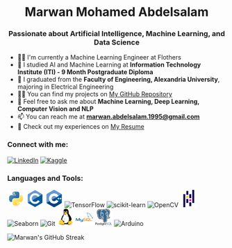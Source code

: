 <h1 align="center">Marwan Mohamed Abdelsalam</h1>
<h3 align="center">Passionate about Artificial Intelligence, Machine Learning, and Data Science</h3>

- 👨‍💻 I'm currently a Machine Learning Engineer at Flothers
- 🔭 I studied AI and Machine Learning at **Information Technology Institute (ITI) - 9 Month Postgraduate Diploma**
- 📝 I graduated from the **Faculty of Engineering, Alexandria University**, majoring in Electrical Engineering
- 👨‍💻 You can find my projects on [My GitHub Repository](https://github.com/MarwanMohamed95?tab=repositories)
- 💬 Feel free to ask me about **Machine Learning, Deep Learning, Computer Vision and NLP**
- 📫 You can reach me at **marwan.abdelsalam.1995@gmail.com**
- 📄 Check out my experiences on [My Resume](https://drive.google.com/file/d/1BZRZXkaVsw66hEkzyo1jU07Cg-pvVKIu/view?usp=sharing)

<h3 align="left">Connect with me:</h3>
<p align="left">
<a href="https://linkedin.com/in/marwanabdelsalam95/" target="blank"><img align="center" src="https://raw.githubusercontent.com/rahuldkjain/github-profile-readme-generator/master/src/images/icons/Social/linked-in-alt.svg" alt="LinkedIn" height="30" width="40" /></a>
<a href="https://www.kaggle.com/marwanabdelsalam" target="blank"><img align="center" src="https://raw.githubusercontent.com/rahuldkjain/github-profile-readme-generator/master/src/images/icons/Social/kaggle.svg" alt="Kaggle" height="30" width="40" /></a>
</p>

<h3 align="left">Languages and Tools:</h3>
<p align="left">
<img src="https://raw.githubusercontent.com/devicons/devicon/master/icons/python/python-original.svg" alt="Python" width="40" height="40"/>
<img src="https://raw.githubusercontent.com/devicons/devicon/master/icons/c/c-original.svg" alt="C" width="40" height="40"/>
<img src="https://raw.githubusercontent.com/devicons/devicon/master/icons/cplusplus/cplusplus-original.svg" alt="C++" width="40" height="40"/>
<img src="https://www.vectorlogo.zone/logos/tensorflow/tensorflow-icon.svg" alt="TensorFlow" width="40" height="40"/>
<img src="https://upload.wikimedia.org/wikipedia/commons/0/05/Scikit_learn_logo_small.svg" alt="scikit-learn" width="40" height="40"/>
<img src="https://www.vectorlogo.zone/logos/opencv/opencv-icon.svg" alt="OpenCV" width="40" height="40"/>
<img src="https://raw.githubusercontent.com/devicons/devicon/2ae2a900d2f041da66e950e4d48052658d850630/icons/pandas/pandas-original.svg" alt="Pandas" width="40" height="40"/>
<img src="https://seaborn.pydata.org/_images/logo-mark-lightbg.svg" alt="Seaborn" width="40" height="40"/>
<img src="https://www.vectorlogo.zone/logos/git-scm/git-scm-icon.svg" alt="Git" width="40" height="40"/>
<img src="https://raw.githubusercontent.com/devicons/devicon/master/icons/linux/linux-original.svg" alt="Linux" width="40" height="40"/>
<img src="https://raw.githubusercontent.com/devicons/devicon/master/icons/mysql/mysql-original-wordmark.svg" alt="MySQL" width="40" height="40"/>
<img src="https://raw.githubusercontent.com/devicons/devicon/master/icons/postgresql/postgresql-original-wordmark.svg" alt="PostgreSQL" width="40" height="40"/>
<img src="https://cdn.worldvectorlogo.com/logos/arduino-1.svg" alt="Arduino" width="40" height="40"/>
</p>

<p><img align="center" src="https://github-readme-streak-stats.herokuapp.com?user=MarwanMohamed95&theme=vue-dark&hide_border=true&date_format=M%20j%5B%2C%20Y%5D" alt="Marwan's GitHub Streak" /></p>
